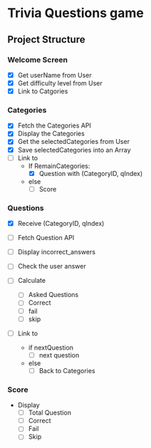 # Trivia Questions game

## Project Structure

### Welcome Screen 

- [x] Get userName from User
- [x] Get difficulty level from User
- [x] Link to Catgories

### Categories

- [x] Fetch the Categories API
- [x] Display the Categories
- [x] Get the selectedCategories from User
- [x] Save selectedCategories into an Array
- [ ] Link to
    - If RemainCategories:
        - [x] Question with (CategoryID, qIndex)
    - else
        - [ ] Score
         
### Questions

- [x] Receive (CategoryID, qIndex)
- [ ] Fetch Question API
- [ ] Display incorrect_answers
- [ ] Check the user answer

- [ ] Calculate
    - [ ] Asked Questions
    - [ ] Correct
    - [ ] fail
    - [ ] skip 
- [ ] Link to
    - if nextQuestion
        - [ ] next question
    - else
        - [ ] Back to Categories
### Score

- Display
    - [ ] Total Question
    - [ ] Correct
    - [ ] Fail
    - [ ] Skip
